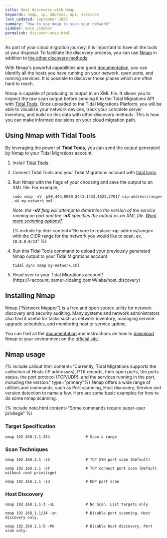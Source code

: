 ```yaml
---
title: Host discovery with Nmap
keywords: nmap, ip, address, api, services
last_updated: September 2020
summary: "How to use nmap to scan your network"
sidebar: main_sidebar
permalink: discover-nmap.html
---
```



As part of your cloud migration journey, it is important to have all the tools at your disposal. To facilitate the discovery process, you can use [Nmap](https://nmap.org/) in addition to [the other discovery methods](https://guides.tidalmg.com).

With Nmap's powerful capabilities and good [documentation](https://nmap.org/book/host-discovery-find-ips.html), you can identify all the hosts you have running on your network, open ports, and running services. It is possible to discover those places which are often hard to reach.

Nmap is capable of producing its output in an XML file. It allows you to inspect the raw scan output before sending it to the Tidal Migrations API with [Tidal Tools](https://get.tidal.sh). Once uploaded to the Tidal Migrations Platform, you will be able to visualize your network devices, track your complete server inventory, and build on this data with other discovery methods. This is how you can make informed decisions on your cloud migration path.


## Using Nmap with Tidal Tools
By leveraging the power of **Tidal Tools**, you can send the output generated by Nmap to your Tidal Migrations account.
1. Install [Tidal Tools](https://guides.tidalmg.com/tidal-tools.html)
2. Connect Tidal Tools and your Tidal Migrations account with [tidal login](https://guides.tidalmg.com/tidal-tools.html#login).
3. Run Nmap with the flags of your choosing and save the output to an XML file. For example,
    ```
    sudo nmap -sV -p80,443,8080,8443,1433,1521,27017 <ip-address/range> -oX my-network.xml
    ```
    
    _Note: the **-sV** flag will attempt to determine the version of the service running on port and the **-oX** specifies the output as an XML file. [Want more scanning options?](#nmap-usage)_

    {% include tip.html content="Be sure to replace <ip-address/range> with the CIDR range for the network you would like to scan, ex. `10.0.0.0/24`" %}
 
4. Run this Tidal Tools command to upload your previously generated Nmap output to your Tidal Migrations account 
    ```
    tidal sync nmap my-network.xml
    ```
5. Head over to your Tidal Migrations account! (https://<account_name>.tidalmg.com/#/labs/host_discovery)


## Installing Nmap
Nmap ("Network Mapper") is a free and open source utility for network discovery and security auditing. Many systems and network administrators also find it useful for tasks such as network inventory, managing service upgrade schedules, and monitoring host or service uptime.

You can find all the [documentation](https://nmap.org/docs.html) and instructions on how to [download](https://nmap.org/book/install.html) Nmap to your environment on the [official site](https://nmap.org/).


## Nmap usage
{% include callout.html content="Currently, Tidal Migrations supports the collection of Hosts (IP addresses), PTR records, their open ports, the ports status, the port protocol (TCP/UDP), and the services running in the port, including the version."  type="primary"%}
Nmap offers a wide range of utilities and commands, such as Port scanning, Host discovery, Service and version detection to name a few. Here are some basic examples for how to do some nmap scanning.

{% include note.html content="Some commands require super-user privilege" %}


### Target Specification
```
nmap 192.168.1.1-254                # Scan a range 
```
 
### Scan Techniques
```
nmap 192.168.1.1 -sS                # TCP SYN port scan (Default)
 
nmap 192.168.1.1 -sT                # TCP connect port scan (Default without root privilege)
 
nmap 192.168.1.1 -sU                # UDP port scan 
```
 
### Host Discovery
```
nmap 192.168.1.1-3 -sL              # No Scan. List targets only
 
nmap 192.168.1.1/24 -sn             # Disable port scanning. Host discovery only.
 
nmap 192.168.1.1-5 -Pn              # Disable host discovery. Port scan only.
```

